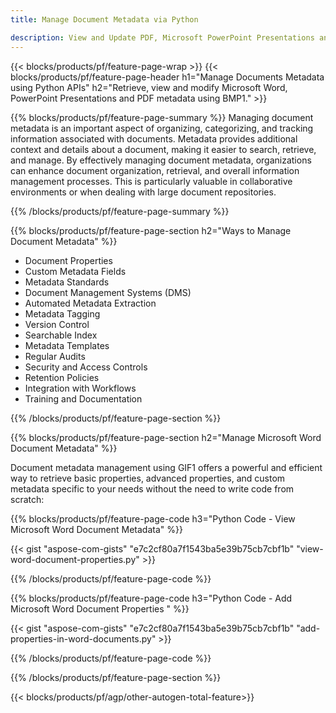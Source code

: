 ```yaml
---
title: Manage Document Metadata via Python 

description: View and Update PDF, Microsoft PowerPoint Presentations and Word documents metadata via your Python application.
---
```


{{< blocks/products/pf/feature-page-wrap >}}
{{< blocks/products/pf/feature-page-header h1="Manage Documents Metadata using Python APIs" h2="Retrieve, view and modify Microsoft Word, PowerPoint Presentations and PDF metadata using BMP1." >}}

{{% blocks/products/pf/feature-page-summary %}}
Managing document metadata is an important aspect of organizing, categorizing, and tracking information associated with documents. Metadata provides additional context and details about a document, making it easier to search, retrieve, and manage. By effectively managing document metadata, organizations can enhance document organization, retrieval, and overall information management processes. This is particularly valuable in collaborative environments or when dealing with large document repositories.

{{% /blocks/products/pf/feature-page-summary  %}}

{{% blocks/products/pf/feature-page-section  h2="Ways to Manage Document Metadata" %}}

- Document Properties 
- Custom Metadata Fields 
- Metadata Standards 
- Document Management Systems (DMS) 
- Automated Metadata Extraction 
- Metadata Tagging 
- Version Control 
- Searchable Index 
- Metadata Templates 
- Regular Audits 
- Security and Access Controls 
- Retention Policies 
- Integration with Workflows 
- Training and Documentation

{{% /blocks/products/pf/feature-page-section %}}

{{% blocks/products/pf/feature-page-section  h2="Manage Microsoft Word Document Metadata" %}}

Document metadata management using GIF1 offers a powerful and efficient way to retrieve basic properties, advanced properties, and custom metadata specific to your needs without the need to write code from scratch:

{{% blocks/products/pf/feature-page-code h3="Python Code - View Microsoft Word Document Metadata" %}}

{{< gist "aspose-com-gists" "e7c2cf80a7f1543ba5e39b75cb7cbf1b" "view-word-document-properties.py" >}}

{{% /blocks/products/pf/feature-page-code  %}}

{{% blocks/products/pf/feature-page-code h3="Python Code - Add Microsoft Word Document Properties " %}}

{{< gist "aspose-com-gists" "e7c2cf80a7f1543ba5e39b75cb7cbf1b" "add-properties-in-word-documents.py" >}}

{{% /blocks/products/pf/feature-page-code  %}}

{{% /blocks/products/pf/feature-page-section %}}

{{< blocks/products/pf/agp/other-autogen-total-feature>}}